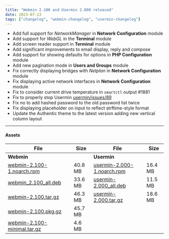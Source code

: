 ```yaml
---
title: "Webmin 2.100 and Usermin 2.000 released"
date: 2023-07-23
tags: ["changelog", "webmin-changelog", "usermin-changelog"]
---
```


* Add full support for _NetworkManager_ in **Network Configuration** module
* Add support for _WebGL_ in the **Terminal** module
* Add screen reader support in **Terminal** module
* Add significant improvements to email display, reply and compose
* Add support for showing defaults for options in **PHP Configuration** module
* Add new pagination mode in **Users and Groups** module 
* Fix correctly displaying bridges with _Netplan_ in **Network Configuration** module
* Fix displaying active network interfaces in **Network Configuration** module
* Fix to consider current drive temperature in `smartctl` output #1881
* Fix to properly stop Usermin [usermin/issues/89](https://github.com/webmin/usermin/issues/89)
* Fix no to add hashed password to the old password list twice
* Fix displaying placeholder on input to reflect strftime-style format
* Update the Authentic theme to the latest version adding new vertical column layout


---

#### Assets

| File                       | Size | File                       | Size |
| -------------------------- | -----| -------------------------- | ---- |
| **Webmin**                 |      | **Usermin**                |      |
|[webmin-2.100-1.noarch.rpm](https://github.com/webmin/webmin/releases/download/2.100/webmin-2.100-1.noarch.rpm) | 40.8 MB | [usermin-2.000-1.noarch.rpm](https://github.com/webmin/usermin/releases/download/2.000/usermin-2.000-1.noarch.rpm)    | 16.4 MB |
|[webmin_2.100_all.deb](https://github.com/webmin/webmin/releases/download/2.100/webmin_2.100_all.deb)           | 33.6 MB | [usermin-2.000_all.deb](https://github.com/webmin/usermin/releases/download/2.000/usermin_2.000_all.deb)              | 11.5 MB |
|[webmin-2.100.tar.gz](https://github.com/webmin/webmin/releases/download/2.100/webmin-2.100.tar.gz)             | 46.3 MB | [usermin-2.000.tar.gz](https://github.com/webmin/usermin/releases/download/2.000/usermin-2.000.tar.gz)                | 18.6 MB |
|[webmin-2.100.pkg.gz](https://github.com/webmin/webmin/releases/download/2.100/webmin-2.100.pkg.gz)             | 45.7 MB | | |
|[webmin-2.100-minimal.tar.gz](https://github.com/webmin/webmin/releases/download/2.100/webmin-2.100-minimal.tar.gz) | 4.6 MB | |
